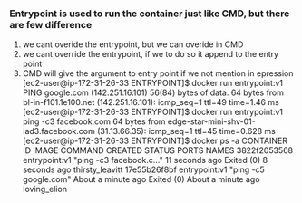 ### Entrypoint is used to run the container just like CMD, but there are few difference

1. we cant overide the entrypoint, but we can overide in CMD
2. we cant override the entrypoint, if we to do so it append to the entry point
3. CMD will give the argument to entry point if we not mention in epression
   [ec2-user@ip-172-31-26-33 ENTRYPOINT]$ docker run entrypoint:v1
   PING google.com (142.251.16.101) 56(84) bytes of data.
   64 bytes from bl-in-f101.1e100.net (142.251.16.101): icmp_seq=1 ttl=49 time=1.46 ms
   [ec2-user@ip-172-31-26-33 ENTRYPOINT]$ docker run entrypoint:v1 ping -c3 facebook.com
   64 bytes from edge-star-mini-shv-01-iad3.facebook.com (31.13.66.35): icmp_seq=1 ttl=45 time=0.628 ms
   [ec2-user@ip-172-31-26-33 ENTRYPOINT]$ docker ps -a
   CONTAINER ID IMAGE COMMAND CREATED STATUS PORTS NAMES
   3822f2053568 entrypoint:v1 "ping -c3 facebook.c…" 11 seconds ago Exited (0) 8 seconds ago thirsty_leavitt
   17e55b26f8bf entrypoint:v1 "ping -c5 google.com" About a minute ago Exited (0) About a minute ago loving_elion
